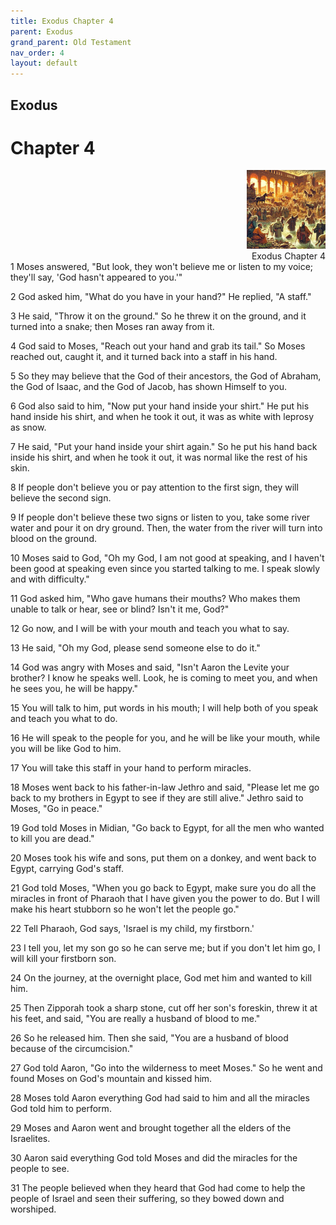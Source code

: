 ```yaml
---
title: Exodus Chapter 4
parent: Exodus
grand_parent: Old Testament
nav_order: 4
layout: default
---
```


## Exodus

# Chapter 4

<div style="clear: both; text-align: right;">
    <img src="/assets/Image/Exodus/500/4.jpg" alt="Exodus Chapter 4" class="chapter-image" style="max-width: 25%; height: auto;"/>
    <figcaption style="font-size: 14px;">Exodus Chapter 4</figcaption>
</div>
1 Moses answered, "But look, they won't believe me or listen to my voice; they'll say, 'God hasn't appeared to you.'"

2 God asked him, "What do you have in your hand?" He replied, "A staff."

3 He said, "Throw it on the ground." So he threw it on the ground, and it turned into a snake; then Moses ran away from it.

4 God said to Moses, "Reach out your hand and grab its tail." So Moses reached out, caught it, and it turned back into a staff in his hand.

5 So they may believe that the God of their ancestors, the God of Abraham, the God of Isaac, and the God of Jacob, has shown Himself to you.

6 God also said to him, "Now put your hand inside your shirt." He put his hand inside his shirt, and when he took it out, it was as white with leprosy as snow.

7 He said, "Put your hand inside your shirt again." So he put his hand back inside his shirt, and when he took it out, it was normal like the rest of his skin.

8 If people don't believe you or pay attention to the first sign, they will believe the second sign.

9 If people don't believe these two signs or listen to you, take some river water and pour it on dry ground. Then, the water from the river will turn into blood on the ground.

10 Moses said to God, "Oh my God, I am not good at speaking, and I haven't been good at speaking even since you started talking to me. I speak slowly and with difficulty."

11 God asked him, "Who gave humans their mouths? Who makes them unable to talk or hear, see or blind? Isn't it me, God?"

12 Go now, and I will be with your mouth and teach you what to say.

13 He said, "Oh my God, please send someone else to do it."

14 God was angry with Moses and said, "Isn't Aaron the Levite your brother? I know he speaks well. Look, he is coming to meet you, and when he sees you, he will be happy."

15 You will talk to him, put words in his mouth; I will help both of you speak and teach you what to do.

16 He will speak to the people for you, and he will be like your mouth, while you will be like God to him.

17 You will take this staff in your hand to perform miracles.

18 Moses went back to his father-in-law Jethro and said, "Please let me go back to my brothers in Egypt to see if they are still alive." Jethro said to Moses, "Go in peace."

19 God told Moses in Midian, "Go back to Egypt, for all the men who wanted to kill you are dead."

20 Moses took his wife and sons, put them on a donkey, and went back to Egypt, carrying God's staff.

21 God told Moses, "When you go back to Egypt, make sure you do all the miracles in front of Pharaoh that I have given you the power to do. But I will make his heart stubborn so he won't let the people go."

22 Tell Pharaoh, God says, 'Israel is my child, my firstborn.'

23 I tell you, let my son go so he can serve me; but if you don't let him go, I will kill your firstborn son.

24 On the journey, at the overnight place, God met him and wanted to kill him.

25 Then Zipporah took a sharp stone, cut off her son's foreskin, threw it at his feet, and said, "You are really a husband of blood to me."

26 So he released him. Then she said, "You are a husband of blood because of the circumcision."

27 God told Aaron, "Go into the wilderness to meet Moses." So he went and found Moses on God's mountain and kissed him.

28 Moses told Aaron everything God had said to him and all the miracles God told him to perform.

29 Moses and Aaron went and brought together all the elders of the Israelites.

30 Aaron said everything God told Moses and did the miracles for the people to see.

31 The people believed when they heard that God had come to help the people of Israel and seen their suffering, so they bowed down and worshiped.


